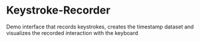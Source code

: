 # Keystroke-Recorder
Demo interface that records keystrokes, creates the timestamp dataset and visualizes the recorded interaction with the keyboard
